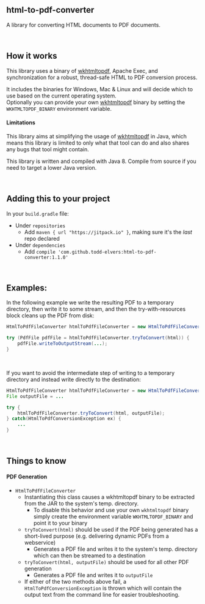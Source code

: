 html-to-pdf-converter
---------------------------------

A library for converting HTML documents to PDF documents.

<br/>

## How it works

This library uses a binary of [wkhtmltopdf](https://wkhtmltopdf.org/), Apache Exec, and synchronization for a robust, thread-safe HTML to PDF conversion process.

It includes the binaries for Windows, Mac & Linux and will decide which to use based on the current operating system.  
Optionally you can provide your own [wkhtmltopdf](https://wkhtmltopdf.org/) binary by setting the `WKHTMLTOPDF_BINARY` environment variable.

#### Limitations

This library aims at simplifying the usage of [wkhtmltopdf](https://wkhtmltopdf.org/) in Java, which means this library is limited to only
what that tool can do and also shares any bugs that tool might contain.

This library is written and compiled with Java 8.  Compile from source if you need to target a lower Java version.

<br/>

## Adding this to your project

In your `build.gradle` file:
* Under `repositories`
    * Add `maven { url "https://jitpack.io" }`, making sure it's the _last_ repo declared
* Under `dependencies`
    * Add `compile 'com.github.todd-elvers:html-to-pdf-converter:1.1.0'`
    
<br/>

## Examples:

In the following example we write the resulting PDF to a temporary directory, then write it to some stream, and then the try-with-resources block
cleans up the PDF from disk:

```java
HtmlToPdfFileConverter htmlToPdfFileConverter = new HtmlToPdfFileConverter();

try (PdfFile pdfFile = htmlToPdfFileConverter.tryToConvert(html)) {
    pdfFile.writeToOutputStream(...);
}
```

<br/>

If you want to avoid the intermediate step of writing to a temporary directory and instead write directly to the destination:

```java
HtmlToPdfFileConverter htmlToPdfFileConverter = new HtmlToPdfFileConverter();
File outputFile = ...

try {
    htmlToPdfFileConverter.tryToConvert(html, outputFile);
} catch(HtmlToPdfConversionException ex) {
    ...
}
```

<br/>

## Things to know

#### PDF Generation

* `HtmlToPdfFileConverter`
    * Instantiating this class causes a wkhtmltopdf binary to be extracted from the JAR to the system's temp. directory.
        * To disable this behavior and use your own `wkhtmltopdf` binary simply create the environment variable `WKHTMLTOPDF_BINARY` and point it to your binary 
    * `tryToConvert(html)` should be used if the PDF being generated has a short-lived purpose (e.g. delivering dynamic PDFs from a webservice)
        * Generates a PDF file and writes it to the system's temp. directory which can then be streamed to a destination
    * `tryToConvert(html, outputFile)` should be used for all other PDF generation
        * Generates a PDF file and writes it to `outputFile`
    * If either of the two methods above fail, a `HtmlToPdfConversionException` is thrown which will contain the output text from the command line for easier troubleshooting. 
